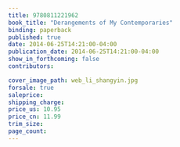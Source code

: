 ```yaml
---
title: 9780811221962
book_title: "Derangements of My Contemporaries"
binding: paperback
published: true
date: 2014-06-25T14:21:00-04:00
publication_date: 2014-06-25T14:21:00-04:00
show_in_forthcoming: false
contributors:

cover_image_path: web_li_shangyin.jpg
forsale: true
saleprice:
shipping_charge:
price_us: 10.95
price_cn: 11.99
trim_size:
page_count:
---
```


